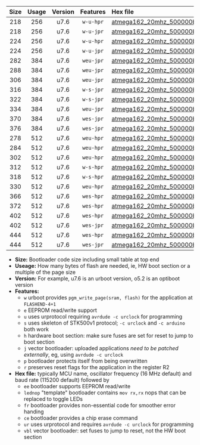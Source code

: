 |Size|Usage|Version|Features|Hex file|
|:-:|:-:|:-:|:-:|:--|
|218|256|u7.6|`w-u-hpr`|[atmega162_20mhz_500000bps_ur.hex](https://raw.githubusercontent.com/stefanrueger/urboot/main//atmega162_20mhz_500000bps_ur.hex)|
|218|256|u7.6|`w-u-jpr`|[atmega162_20mhz_500000bps_ur_vbl.hex](https://raw.githubusercontent.com/stefanrueger/urboot/main//atmega162_20mhz_500000bps_ur_vbl.hex)|
|224|256|u7.6|`w-u-hpr`|[atmega162_20mhz_500000bps_lednop_ur.hex](https://raw.githubusercontent.com/stefanrueger/urboot/main//atmega162_20mhz_500000bps_lednop_ur.hex)|
|224|256|u7.6|`w-u-jpr`|[atmega162_20mhz_500000bps_lednop_ur_vbl.hex](https://raw.githubusercontent.com/stefanrueger/urboot/main//atmega162_20mhz_500000bps_lednop_ur_vbl.hex)|
|282|384|u7.6|`weu-jpr`|[atmega162_20mhz_500000bps_ee_ur_vbl.hex](https://raw.githubusercontent.com/stefanrueger/urboot/main//atmega162_20mhz_500000bps_ee_ur_vbl.hex)|
|288|384|u7.6|`weu-jpr`|[atmega162_20mhz_500000bps_ee_lednop_ur_vbl.hex](https://raw.githubusercontent.com/stefanrueger/urboot/main//atmega162_20mhz_500000bps_ee_lednop_ur_vbl.hex)|
|306|384|u7.6|`weu-jpr`|[atmega162_20mhz_500000bps_ee_lednop_fr_ur_vbl.hex](https://raw.githubusercontent.com/stefanrueger/urboot/main//atmega162_20mhz_500000bps_ee_lednop_fr_ur_vbl.hex)|
|316|384|u7.6|`w-s-jpr`|[atmega162_20mhz_500000bps_vbl.hex](https://raw.githubusercontent.com/stefanrueger/urboot/main//atmega162_20mhz_500000bps_vbl.hex)|
|322|384|u7.6|`w-s-jpr`|[atmega162_20mhz_500000bps_lednop_vbl.hex](https://raw.githubusercontent.com/stefanrueger/urboot/main//atmega162_20mhz_500000bps_lednop_vbl.hex)|
|334|384|u7.6|`weu-jpr`|[atmega162_20mhz_500000bps_ee_lednop_fr_ce_ur_vbl.hex](https://raw.githubusercontent.com/stefanrueger/urboot/main//atmega162_20mhz_500000bps_ee_lednop_fr_ce_ur_vbl.hex)|
|370|384|u7.6|`wes-jpr`|[atmega162_20mhz_500000bps_ee_vbl.hex](https://raw.githubusercontent.com/stefanrueger/urboot/main//atmega162_20mhz_500000bps_ee_vbl.hex)|
|376|384|u7.6|`wes-jpr`|[atmega162_20mhz_500000bps_ee_lednop_vbl.hex](https://raw.githubusercontent.com/stefanrueger/urboot/main//atmega162_20mhz_500000bps_ee_lednop_vbl.hex)|
|278|512|u7.6|`weu-hpr`|[atmega162_20mhz_500000bps_ee_ur.hex](https://raw.githubusercontent.com/stefanrueger/urboot/main//atmega162_20mhz_500000bps_ee_ur.hex)|
|284|512|u7.6|`weu-hpr`|[atmega162_20mhz_500000bps_ee_lednop_ur.hex](https://raw.githubusercontent.com/stefanrueger/urboot/main//atmega162_20mhz_500000bps_ee_lednop_ur.hex)|
|302|512|u7.6|`weu-hpr`|[atmega162_20mhz_500000bps_ee_lednop_fr_ur.hex](https://raw.githubusercontent.com/stefanrueger/urboot/main//atmega162_20mhz_500000bps_ee_lednop_fr_ur.hex)|
|312|512|u7.6|`w-s-hpr`|[atmega162_20mhz_500000bps.hex](https://raw.githubusercontent.com/stefanrueger/urboot/main//atmega162_20mhz_500000bps.hex)|
|318|512|u7.6|`w-s-hpr`|[atmega162_20mhz_500000bps_lednop.hex](https://raw.githubusercontent.com/stefanrueger/urboot/main//atmega162_20mhz_500000bps_lednop.hex)|
|330|512|u7.6|`weu-hpr`|[atmega162_20mhz_500000bps_ee_lednop_fr_ce_ur.hex](https://raw.githubusercontent.com/stefanrueger/urboot/main//atmega162_20mhz_500000bps_ee_lednop_fr_ce_ur.hex)|
|366|512|u7.6|`wes-hpr`|[atmega162_20mhz_500000bps_ee.hex](https://raw.githubusercontent.com/stefanrueger/urboot/main//atmega162_20mhz_500000bps_ee.hex)|
|372|512|u7.6|`wes-hpr`|[atmega162_20mhz_500000bps_ee_lednop.hex](https://raw.githubusercontent.com/stefanrueger/urboot/main//atmega162_20mhz_500000bps_ee_lednop.hex)|
|402|512|u7.6|`wes-hpr`|[atmega162_20mhz_500000bps_ee_lednop_fr.hex](https://raw.githubusercontent.com/stefanrueger/urboot/main//atmega162_20mhz_500000bps_ee_lednop_fr.hex)|
|402|512|u7.6|`wes-jpr`|[atmega162_20mhz_500000bps_ee_lednop_fr_vbl.hex](https://raw.githubusercontent.com/stefanrueger/urboot/main//atmega162_20mhz_500000bps_ee_lednop_fr_vbl.hex)|
|444|512|u7.6|`wes-hpr`|[atmega162_20mhz_500000bps_ee_lednop_fr_ce.hex](https://raw.githubusercontent.com/stefanrueger/urboot/main//atmega162_20mhz_500000bps_ee_lednop_fr_ce.hex)|
|444|512|u7.6|`wes-jpr`|[atmega162_20mhz_500000bps_ee_lednop_fr_ce_vbl.hex](https://raw.githubusercontent.com/stefanrueger/urboot/main//atmega162_20mhz_500000bps_ee_lednop_fr_ce_vbl.hex)|

- **Size:** Bootloader code size including small table at top end
- **Useage:** How many bytes of flash are needed, ie, HW boot section or a multiple of the page size
- **Version:** For example, u7.6 is an urboot version, o5.2 is an optiboot version
- **Features:**
  + `w` urboot provides `pgm_write_page(sram, flash)` for the application at `FLASHEND-4+1`
  + `e` EEPROM read/write support
  + `u` uses urprotocol requiring `avrdude -c urclock` for programming
  + `s` uses skeleton of STK500v1 protocol; `-c urclock` and `-c arduino` both work
  + `h` hardware boot section: make sure fuses are set for reset to jump to boot section
  + `j` vector bootloader: uploaded applications *need to be patched externally*, eg, using `avrdude -c urclock`
  + `p` bootloader protects itself from being overwritten
  + `r` preserves reset flags for the application in the register R2
- **Hex file:** typically MCU name, oscillator frequency (16 MHz default) and baud rate (115200 default) followed by
  + `ee` bootloader supports EEPROM read/write
  + `lednop` "template" bootloader contains `mov rx,rx` nops that can be replaced to toggle LEDs
  + `fr` bootloader provides non-essential code for smoother error handing
  + `ce` bootloader provides a chip erase command
  + `ur` uses urprotocol and requires `avrdude -c urclock` for programming
  + `vbl` vector bootloader: set fuses to jump to reset, not the HW boot section
